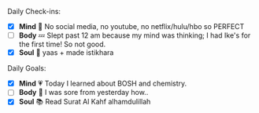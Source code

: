 Daily Check-ins:
- [x] **Mind** :iphone: No social media, no youtube, no netflix/hulu/hbo so PERFECT
- [ ] **Body** :zzz: Slept past 12 am because my mind was thinking; I had Ike's for the first time! So not good.
- [x] **Soul** :pray: yaas + made istikhara

Daily Goals:
- [x] **Mind** :heartpulse: Today I learned about BOSH and chemistry.
- [ ] **Body** :dancer: I was sore from yesterday how..
- [x] **Soul** :books: Read Surat Al Kahf alhamdulillah
